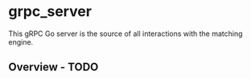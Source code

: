 # grpc_server
This gRPC Go server is the source of all interactions with the matching engine.

## Overview - TODO
